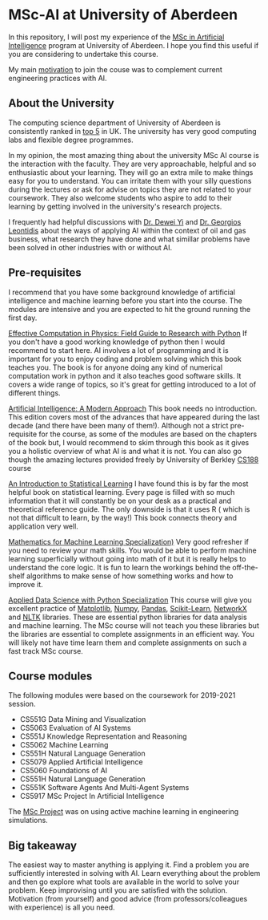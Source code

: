 # MSc-AI at University of Aberdeen
In this repository, I will post my experience of the [MSc in Artificial Intelligence](https://www.abdn.ac.uk/study/postgraduate-taught/degree-programmes/1034/artificial-intelligence/) program at University of Aberdeen. I hope you find this useful if you are considering to undertake this course.

My main [motivation](my_motivation.md) to join the couse was to complement current engineering practices with AI.

## About the University
The computing science department of University of Aberdeen is consistently ranked in [top 5](https://www.abdn.ac.uk/study/undergraduate/degree-programmes/527/G400/computing-science/#:~:text=Aberdeen%20is%20ranked%202nd%20in,Times%20Good%20University%20Guide%202021.) in UK. The university has very good computing labs and flexible degree programmes. 

In my opinion, the most amazing thing about the university MSc AI course is the interaction with the faculty. They are very approachable, helpful and so enthusiastic about your learning.  They will go an extra mile to make things easy for you to understand. You can irritate them with your silly questions during the lectures or ask for advise on topics they are not related to your coursework. They also welcome students who aspire  to add to their learning by getting involved in the university's research projects. 

I frequently had helpful discussions with [Dr. Dewei Yi](https://www.abdn.ac.uk/people/dewei.yi/) and [Dr. Georgios Leontidis](https://www.abdn.ac.uk/people/georgios.leontidis/) about the ways of applying AI within the context of oil and gas business, what research they have done and what simillar problems have been solved in other industries with or without AI. 

## Pre-requisites
I recommend that you have some background knowledge of artificial intelligence and machine learning before you start into the course. The modules are intensive and you are expected to hit the ground running the first day. 

[Effective Computation in Physics: Field Guide to Research with Python](https://www.amazon.co.uk/dp/B010ORQ8DG)
If you don't have a good working knowledge of python then I would recommend to start here. AI involves a lot of programming and it is important for you to enjoy coding and problem solving which this book teaches you. The book is for anyone doing any kind of numerical computation work in python and it also teaches good software skills. It covers a wide range of topics, so it's great for getting introduced to a lot of different things.

[Artificial Intelligence: A Modern Approach](https://www.amazon.co.uk/dp/1292401133) 
This book needs no introduction. This edition covers most of the advances that have appeared during the last decade (and there have been many of them!). Although not a strict pre-requisite for the course, as some of the modules are based on the chapters of the book but, I would recommend to skim through this book as it gives you a holistic overview of what AI is and what it is not. You can also go though the amazing lectures provided freely by University of Berkley [CS188](http://ai.berkeley.edu/home.html) course

[An Introduction to Statistical Learning](https://www.amazon.co.uk/dp/1071614177) I have found this is by far the most helpful book on statistical learning. Every page is filled with so much information that it will constantly be on your desk as a practical and theoretical reference guide. The only downside is that it uses R ( which is not that difficult to learn, by the way!) This book connects theory and application very well.

[Mathematics for Machine Learning Specialization)](https://www.coursera.org/specializations/mathematics-machine-learning) 
Very good refresher if you need to review your math skills. You would be able to perform machine learning superficially without going into math of it but it is really helps to understand the core logic. It is fun to learn the workings behind the off-the-shelf algorithms to make sense of how something works and how to improve it.

[Applied Data Science with Python Specialization](https://www.coursera.org/specializations/data-science-python)
This course will give you excellent practice of [Matplotlib](https://matplotlib.org/), [Numpy](https://numpy.org/), [Pandas](https://pandas.pydata.org), [Scikit-Learn](https://scikit-learn.org), [NetworkX](https://networkx.org/) and [NLTK](https://www.nltk.org) libraries. These are essential python libraries for data analysis and machine learning. The MSc course will not teach you these libraries but the libraries are essential to complete assignments in an efficient way. You will likely not have time learn them and complete assignments on such a fast track MSc course.

## Course modules
The following modules were based on the coursework for 2019-2021 session.

* CS551G	Data Mining and Visualization 
* CS5063	Evaluation of AI Systems
* CS551J	Knowledge Representation and Reasoning
* CS5062	Machine Learning
* CS551H	Natural Language Generation
* CS5079	Applied Artificial Intelligence
* CS5060	Foundations of AI
* CS551H	Natural Language Generation
* CS551K	Software Agents And Multi-Agent Systems
* CS5917	MSc Project In Artificial Intelligence

The [MSc Project](./MSc%20Project/thesis.pdf) was on using active machine learning in engineering simulations.

## Big takeaway
The easiest way to master anything is applying it. Find a problem you are sufficiently interested in solving with AI. Learn everything about the problem and then go explore what tools are available in the world to solve your problem. Keep improvising until you are satisfied with the solution. Motivation (from yourself) and good advice (from professors/colleagues with experience) is all you need.


